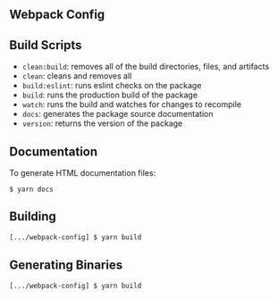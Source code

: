 ## Webpack Config

## Build Scripts

- `clean:build`: removes all of the build directories, files, and artifacts
- `clean`: cleans and removes all
- `build:eslint`: runs eslint checks on the package
- `build`: runs the production build of the package
- `watch`: runs the build and watches for changes to recompile
- `docs`: generates the package source documentation
- `version`: returns the version of the package

## Documentation

To generate HTML documentation files:

```
$ yarn docs
```

## Building

```bash
[.../webpack-config] $ yarn build
```

## Generating Binaries

```bash
[.../webpack-config] $ yarn build
```

